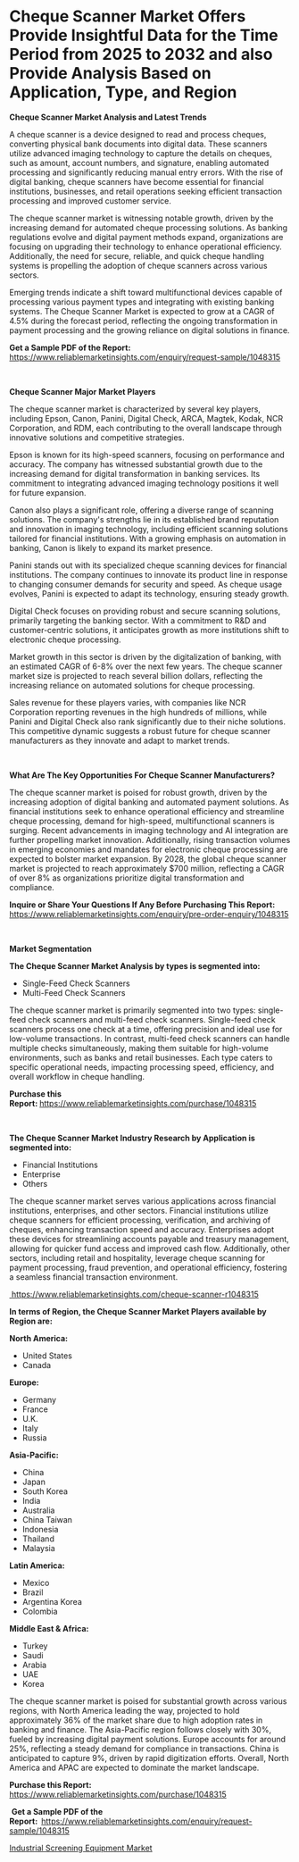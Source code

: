 <p><h1>Cheque Scanner Market Offers Provide Insightful Data for the Time Period from 2025 to 2032 and also Provide Analysis Based on Application, Type, and Region</h1></p><p><strong>Cheque Scanner Market Analysis and Latest Trends</strong></p>
<p><p>A cheque scanner is a device designed to read and process cheques, converting physical bank documents into digital data. These scanners utilize advanced imaging technology to capture the details on cheques, such as amount, account numbers, and signature, enabling automated processing and significantly reducing manual entry errors. With the rise of digital banking, cheque scanners have become essential for financial institutions, businesses, and retail operations seeking efficient transaction processing and improved customer service.</p><p>The cheque scanner market is witnessing notable growth, driven by the increasing demand for automated cheque processing solutions. As banking regulations evolve and digital payment methods expand, organizations are focusing on upgrading their technology to enhance operational efficiency. Additionally, the need for secure, reliable, and quick cheque handling systems is propelling the adoption of cheque scanners across various sectors.</p><p>Emerging trends indicate a shift toward multifunctional devices capable of processing various payment types and integrating with existing banking systems. The Cheque Scanner Market is expected to grow at a CAGR of 4.5% during the forecast period, reflecting the ongoing transformation in payment processing and the growing reliance on digital solutions in finance.</p></p>
<p><strong>Get a Sample PDF of the Report:&nbsp;</strong> <a href="https://www.reliablemarketinsights.com/enquiry/request-sample/1048315?utm_campaign=2630&utm_medium=2&utm_source=Github&utm_content=ia&utm_term=10042025&utm_id=cheque-scanner">https://www.reliablemarketinsights.com/enquiry/request-sample/1048315</a></p>
<p>&nbsp;</p>
<p><strong>Cheque Scanner Major Market Players</strong></p>
<p><p>The cheque scanner market is characterized by several key players, including Epson, Canon, Panini, Digital Check, ARCA, Magtek, Kodak, NCR Corporation, and RDM, each contributing to the overall landscape through innovative solutions and competitive strategies.</p><p>Epson is known for its high-speed scanners, focusing on performance and accuracy. The company has witnessed substantial growth due to the increasing demand for digital transformation in banking services. Its commitment to integrating advanced imaging technology positions it well for future expansion.</p><p>Canon also plays a significant role, offering a diverse range of scanning solutions. The company's strengths lie in its established brand reputation and innovation in imaging technology, including efficient scanning solutions tailored for financial institutions. With a growing emphasis on automation in banking, Canon is likely to expand its market presence.</p><p>Panini stands out with its specialized cheque scanning devices for financial institutions. The company continues to innovate its product line in response to changing consumer demands for security and speed. As cheque usage evolves, Panini is expected to adapt its technology, ensuring steady growth.</p><p>Digital Check focuses on providing robust and secure scanning solutions, primarily targeting the banking sector. With a commitment to R&D and customer-centric solutions, it anticipates growth as more institutions shift to electronic cheque processing.</p><p>Market growth in this sector is driven by the digitalization of banking, with an estimated CAGR of 6-8% over the next few years. The cheque scanner market size is projected to reach several billion dollars, reflecting the increasing reliance on automated solutions for cheque processing.</p><p>Sales revenue for these players varies, with companies like NCR Corporation reporting revenues in the high hundreds of millions, while Panini and Digital Check also rank significantly due to their niche solutions. This competitive dynamic suggests a robust future for cheque scanner manufacturers as they innovate and adapt to market trends.</p></p>
<p>&nbsp;</p>
<p><strong>What Are The Key Opportunities For Cheque Scanner Manufacturers?</strong></p>
<p><p>The cheque scanner market is poised for robust growth, driven by the increasing adoption of digital banking and automated payment solutions. As financial institutions seek to enhance operational efficiency and streamline cheque processing, demand for high-speed, multifunctional scanners is surging. Recent advancements in imaging technology and AI integration are further propelling market innovation. Additionally, rising transaction volumes in emerging economies and mandates for electronic cheque processing are expected to bolster market expansion. By 2028, the global cheque scanner market is projected to reach approximately $700 million, reflecting a CAGR of over 8% as organizations prioritize digital transformation and compliance.</p></p>
<p><strong>Inquire or Share Your Questions If Any Before Purchasing This Report:</strong> <a href="https://www.reliablemarketinsights.com/enquiry/pre-order-enquiry/1048315?utm_campaign=2630&utm_medium=2&utm_source=Github&utm_content=ia&utm_term=10042025&utm_id=cheque-scanner">https://www.reliablemarketinsights.com/enquiry/pre-order-enquiry/1048315</a></p>
<p>&nbsp;</p>
<p><strong>Market Segmentation</strong></p>
<p><strong>The Cheque Scanner Market Analysis by types is segmented into:</strong></p>
<p><ul><li>Single-Feed Check Scanners</li><li>Multi-Feed Check Scanners</li></ul></p>
<p><p>The cheque scanner market is primarily segmented into two types: single-feed check scanners and multi-feed check scanners. Single-feed check scanners process one check at a time, offering precision and ideal use for low-volume transactions. In contrast, multi-feed check scanners can handle multiple checks simultaneously, making them suitable for high-volume environments, such as banks and retail businesses. Each type caters to specific operational needs, impacting processing speed, efficiency, and overall workflow in cheque handling.</p></p>
<p><strong>Purchase this Report:&nbsp;</strong><a href="https://www.reliablemarketinsights.com/purchase/1048315?utm_campaign=2630&utm_medium=2&utm_source=Github&utm_content=ia&utm_term=10042025&utm_id=cheque-scanner">https://www.reliablemarketinsights.com/purchase/1048315</a></p>
<p>&nbsp;</p>
<p><strong>The Cheque Scanner Market Industry Research by Application is segmented into:</strong></p>
<p><ul><li>Financial Institutions</li><li>Enterprise</li><li>Others</li></ul></p>
<p><p>The cheque scanner market serves various applications across financial institutions, enterprises, and other sectors. Financial institutions utilize cheque scanners for efficient processing, verification, and archiving of cheques, enhancing transaction speed and accuracy. Enterprises adopt these devices for streamlining accounts payable and treasury management, allowing for quicker fund access and improved cash flow. Additionally, other sectors, including retail and hospitality, leverage cheque scanning for payment processing, fraud prevention, and operational efficiency, fostering a seamless financial transaction environment.</p></p>
<p><a href="https://www.reliablemarketinsights.com/cheque-scanner-r1048315?utm_campaign=2630&utm_medium=2&utm_source=Github&utm_content=ia&utm_term=10042025&utm_id=cheque-scanner">&nbsp;https://www.reliablemarketinsights.com/cheque-scanner-r1048315</a></p>
<p><strong>In terms of Region, the Cheque Scanner Market Players available by Region are:</strong></p>
<p>
    <p> <strong> North America: </strong>
        <ul>
            <li>United States</li>
            <li>Canada</li>
        </ul>
        </p> 
    <p> <strong> Europe: </strong>
        <ul>
            <li>Germany</li>
            <li>France</li>
            <li>U.K.</li>
            <li>Italy</li>
            <li>Russia</li>
        </ul>
        </p> 
    <p> <strong> Asia-Pacific: </strong>
        <ul>
            <li>China</li>
            <li>Japan</li>
            <li>South Korea</li>
            <li>India</li>
            <li>Australia</li>
            <li>China Taiwan</li>
            <li>Indonesia</li>
            <li>Thailand</li>
            <li>Malaysia</li>
        </ul>
        </p> 
    <p> <strong> Latin America: </strong>
        <ul>
            <li>Mexico</li>
            <li>Brazil</li>
            <li>Argentina Korea</li>
            <li>Colombia</li>
        </ul>
        </p> 
    <p> <strong> Middle East & Africa: </strong>
        <ul>
            <li>Turkey</li>
            <li>Saudi</li>
            <li>Arabia</li>
            <li>UAE</li>
            <li>Korea</li>
        </ul>
    </p>
    </p>
<p><p>The cheque scanner market is poised for substantial growth across various regions, with North America leading the way, projected to hold approximately 36% of the market share due to high adoption rates in banking and finance. The Asia-Pacific region follows closely with 30%, fueled by increasing digital payment solutions. Europe accounts for around 25%, reflecting a steady demand for compliance in transactions. China is anticipated to capture 9%, driven by rapid digitization efforts. Overall, North America and APAC are expected to dominate the market landscape.</p></p>
<p><strong>Purchase this Report: </strong><a href="https://www.reliablemarketinsights.com/purchase/1048315?utm_campaign=2630&utm_medium=2&utm_source=Github&utm_content=ia&utm_term=10042025&utm_id=cheque-scanner">https://www.reliablemarketinsights.com/purchase/1048315</a></p>
<p>&nbsp;<strong>Get a Sample PDF of the Report:&nbsp;&nbsp;</strong><a href="https://www.reliablemarketinsights.com/enquiry/request-sample/1048315?utm_campaign=2630&utm_medium=2&utm_source=Github&utm_content=ia&utm_term=10042025&utm_id=cheque-scanner">https://www.reliablemarketinsights.com/enquiry/request-sample/1048315</a></p>
<p><strong></strong></p>
<p><p><a href="https://github.com/ogbadujonito22/Market-Research-Report-List-1/blob/main/industrial-screening-equipment-market.md?utm_campaign=2630&utm_medium=2&utm_source=Github&utm_content=ia&utm_term=10042025&utm_id=cheque-scanner">Industrial Screening Equipment Market</a></p></p>
